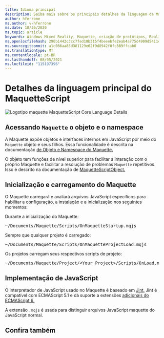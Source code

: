 ```yaml
---
title: Idioma principal
description: Saiba mais sobre os principais detalhes da linguagem da Maquette.
author: hferrone
ms.author: v-hferrone
ms.date: 10/26/2020
ms.topic: article
keywords: Windows Mixed Reality, Maquette, criação de protótipos, Realidade Misturada, Realidade Virtual, VR, MR, Comentários, Hub de Comentários, bugs
ms.openlocfilehash: 290b1442c3cc7fed10b315f4beeebfe2eab4a775d4909d5411c651362e24d94e
ms.sourcegitcommit: a1c086aa83d381129e62f9d8942f0fc889ffcab0
ms.translationtype: MT
ms.contentlocale: pt-BR
ms.lasthandoff: 08/05/2021
ms.locfileid: "115197396"
---
```

# <a name="maquettescript-core-language-details"></a>Detalhes da linguagem principal do MaquetteScript

<!-- TODO(Harrison): Need consolidated logo with text -->
![Logotipo maquette ](../images/MaquetteIcon.png) MaquetteScript Core Language Details

## <a name="accessing-maquette-object-and-namespace"></a>Acessando `Maquette` o objeto e o namespace

<!-- TODO(Stefan): Need high-level summary of this functionality before we send people to an outside docs link. -->
A Maquette expõe objetos e interfaces internos em JavaScript por meio do `Maquette` objeto e seus filhos. Essa funcionalidade é descrita na documentação [de Objeto e Namespace do Maquette.](https://www.maquette.ms/doc_staging/objects/Maquette.html) 

<!-- TODO(Stefan): Need high-level summary of this functionality before we send people to an outside docs link. -->
O objeto tem funções de nível superior para facilitar a interação com o próprio Maquette e facilitar a resolução de problemas `Maquette` repetitivos. Isso é descrito na documentação de [MaquetteScriptObject.](https://www.maquette.ms/doc_staging/objects/Maquette.MaquetteScriptObject.html)

## <a name="maquette-startup-and-loading"></a>Inicialização e carregamento do Maquette

<!-- TODO(Stefan): Need context on why this is important for users and how they will take advantage of this in production? -->
O Maquette carregará e avaliará arquivos JavaScript específicos para habilitar a configuração, a instalação e a inicialização nos seguintes momentos:

Durante a inicialização do Maquette:
<pre>
~/Documents/Maquette/Scripts/OnMaquetteStartup.mqjs
</pre>

Sempre que qualquer projeto é carregado:
<pre>
~/Documents/Maquette/Scripts/OnMaquetteProjectLoad.mqjs
</pre>

Os projetos carregam seus respectivos scripts de projeto:
<pre>
~/Documents/Maquette/Project/&lt;Your Project&gt;/Scripts/OnLoad.mqjs
</pre>

## <a name="javascript-implementation"></a>Implementação de JavaScript

<!-- TODO(Stefan): Is there anything else we can tell users about the JS interpreter as applied to Maquette? -->
O interpretador de JavaScript usado no Maquette é baseado em [Jint.](https://github.com/sebastienros/jint) Jint é compatível com ECMAScript 5.1 e dá suporte a extensões [adicionais do ECMAScript 6.](https://github.com/sebastienros/jint/issues/343) 

A extensão `.mqjs` é usada para distinguir arquivos JavaScript maquette do JavaScript normal.

## <a name="see-also"></a>Confira também 
<!-- TODO(Stefan): Add any additional JS related links that may help with troubleshooting or issues? -->